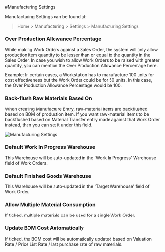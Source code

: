 <!-- add-breadcrumbs -->
#Manufacturing Settings

Manufacturing Settings can be found at:

> Home > Manufacturing > Settings > Manufacturing Settings

<!-- <img class="screenshot" alt="Manufacturing Settings" src="{{docs_base_url}}/assets/img/manufacturing/manufacturing-settings-1.png">

## 1. Capacity and Planning
### Disable Capacity Planning and Time Tracking

As per Capacity Planning feature, when a [Work Order](/docs/user/manual/en/manufacturing/work-order) is created for an Item then a Time Log is created for each Operation. Based on actual Operation Time, Time Logs are updated. This also provides total Operations Cost against a specific Work Order.

If you don't track actual operations time, and want to disable the creation of Time Log based on Operations, tick the "Disable Capacity Planning and Time Tracking" checkbox in Manufacturing Settings.

### Allow Overtime

In the Workstation master, actual working hours are defined (say 10 pm to 6 pm). As per the Capacity Planning, Time Logs are created against Workstation, for tracking actual operations hour. It also considers working hours of a Workstation when scheduling a job (via Time Log). 

<img class="screenshot" alt="Manufacturing Settings" src="{{docs_base_url}}/assets/img/articles/manufacturing-settings-2.png">

As per the standard validation, if an operation cannot be completed within working hours of a Workstation, then the user is asked to divide the Operation into multiple smaller Operations. However, if the 'Allow Overtime' field is checked while creating Time Logs for an Operation, the working hours of Workstation will not be validated. In this case, Time Logs for the Operation will be created beyond working hours of the Workstation as well.

### Allow Production on Holidays

Holiday of a company can be recorded in the [Holiday List](/docs/user/manual/en/human-resources/) master. While scheduling production job on a workstation, the system doesn't consider a day listed in the Holiday list. If you want a production job to be scheduled on holidays as well, tick the 'Allow Production on Holidays' checkbox.

<img class="screenshot" alt="Manufacturing Settings" src="{{docs_base_url}}/assets/img/articles/manufacturing-settings-3.png">

### Capacity Planning For (Days)

Define no. of days for which the system will do production job allocation in advance.

### Time Between Operations (in mins)

The time gap between two production operations in minutes. The default is 10 minutes.
 -->

### Over Production Allowance Percentage

While making Work Orders against a Sales Order, the system will only allow production item quantity to be lesser than or equal to the quantity in the Sales Order. In case you wish to allow Work Orders to be raised with greater quantity, you can mention the Over Production Allowance Percentage here.

Example: In certain cases, a Workstation has to manufacture 100 units for cost effectiveness but the Work Order could be for 50 units. In this case, the Over Production Allowance Percentage would be 100.

### Back-flush Raw Materials Based On

When creating Manufacture Entry, raw-material items are backflushed based on BOM of production item. If you want raw-material items to be backflushed based on Material Transfer entry made against that Work Order instead, then you can set it under this field.

<img class="screenshot" alt="Manufacturing Settings" src="{{docs_base_url}}/assets/img/articles/manufacturing-settings-4.png">

### Default Work In Progress Warehouse

This Warehouse will be auto-updated in the 'Work In Progress' Warehouse field of Work Orders.

### Default Finished Goods Warehouse

This Warehouse will be auto-updated in the 'Target Warehouse' field of Work Order.

### Allow Multiple Material Consumption
If ticked, multiple materials can be used for a single Work Order.

### Update BOM Cost Automatically
If ticked, the BOM cost will be automatically updated based on Valuation Rate / Price List Rate / last purchase rate of raw materials.